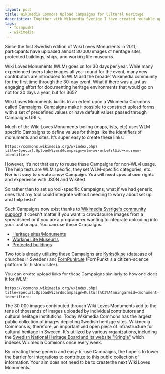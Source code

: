 ```yaml
---
layout: post
title: Wikimedia Commons Upload Campaigns for Cultural Heritage
description: Together with Wikimedia Sverige I have created reusable upload campaigns for Wikimedia Commons focusing on cultural heritage.
tags:
  - fornpunkt
  - wikimedia
---
```

Since the first Swedish edition of Wiki Loves Monuments in 2011, participants have uploaded almost 30 000 images of heritage sites, protected buildings, ships, and working life museums.

Wiki Loves Monuments (WLM) goes on for 30 days per year. While many experienced users take images all year round for the event, many new contributors are introduced to WLM and the broader Wikimedia community for the first time through the 30-day event. What if there was a just as engaging effort for documenting heritage environments that would go on not for 30 days a year, but for 365?

Wiki Loves Monuments builds to an extent upon a Wikimedia Commons called [Campaigns](https://commons.wikimedia.org/wiki/Commons:Upload_campaigns). Campaigns make it possible to construct upload forms with a set of predefined values or have default values passed through Campaigns URLs.

Much of the Wiki Loves Monuments tooling (maps, lists, etc) uses WLM specific Campaigns to define values for things like the identifiers of monuments and sites. It's super easy to create these links:

```
https://commons.wikimedia.org/w/index.php?title=Special:UploadWizard&campaign=wlm-se-arbetsl&id=<museum-identifier>
```

However, it's not that easy to reuse these Campaigns for non-WLM usage. The help texts are WLM specific, they set WLM-specific categories, etc. Nor is it easy to create a new Campaign. You will need special user rights and experience with JSON and Wikitext.

So rather than to set up tool-specific Campaigns, what if we had generic ones that any tool could integrate without needing to worry about set up and help texts?

Such Campaigns now exist thanks to [Wikimedia Sverige's community support](https://se.wikimedia.org/wiki/St%C3%B6d_till_gemenskapen/Projektst%C3%B6d/Generella_Commons_Kampanjer_f%C3%B6r_kulturmilj%C3%B6er)! It doesn't matter if you want to crowdsource images from a spreadsheet or if you are a programmer wanting to integrate uploading into your tool or app. You can use these Campaigns.

 - [Heritage sites/Monuments](https://commons.wikimedia.org/wiki/Campaign:Kulturl%C3%A4mningar)
 - [Working Life Museums](https://commons.wikimedia.org/wiki/Campaign:Arbetslivsmuseum)
 - [Protected buildings](https://commons.wikimedia.org/wiki/Campaign:Byggnadsminnen)

Two tools already utilizing these Campaigns are [Kyrksök.se](https://kyrksok.se/map.html) (database of churches in Sweden) and [FornPunkt.se](https://fornpunkt.se/karta) (FornPunkt is a citizen-science platform for historic sites).

You can create upload links for these Campaigns similarly to how one does it for WLM:

```
https://commons.wikimedia.org/w/index.php?title=Special:UploadWizard&campaign=Kulturl%C3%A4mningar&id=<monument-identifier>
```

The 30 000 images contributed through Wiki Loves Monuments add to the tens of thousands of images uploaded by individual contributors and cultural heritage institutions. Today Wikimedia Commons has the largest public collection of images depicting Swedish heritage sites. Wikimedia Commons is, therefore, an important and open piece of infrastructure for cultural heritage in Sweden. It's utilized by various organizations,  including the [Swedish National Heritage Board and its website "Kringla"](https://www.k-blogg.se/2012/11/08/nu-har-vi-kopplat-ihop-kringla-och-wikipedia/) which indexes Wikimedia Commons once every week.

By creating these generic and easy-to-use Campaigns, the hope is to lower the barrier for integrations to contribute to this public collection of information. Your aim does not need to be to create the next Wiki Loves Monuments.
